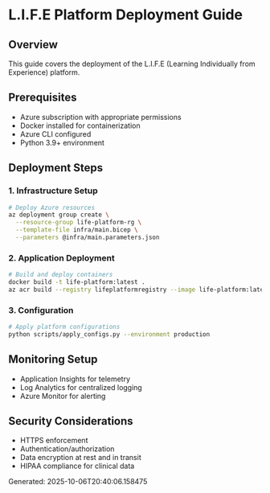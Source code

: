 # L.I.F.E Platform Deployment Guide

## Overview
This guide covers the deployment of the L.I.F.E (Learning Individually from Experience) platform.

## Prerequisites
- Azure subscription with appropriate permissions
- Docker installed for containerization
- Azure CLI configured
- Python 3.9+ environment

## Deployment Steps

### 1. Infrastructure Setup
```bash
# Deploy Azure resources
az deployment group create \
  --resource-group life-platform-rg \
  --template-file infra/main.bicep \
  --parameters @infra/main.parameters.json
```

### 2. Application Deployment
```bash
# Build and deploy containers
docker build -t life-platform:latest .
az acr build --registry lifeplatformregistry --image life-platform:latest .
```

### 3. Configuration
```bash
# Apply platform configurations
python scripts/apply_configs.py --environment production
```

## Monitoring Setup
- Application Insights for telemetry
- Log Analytics for centralized logging
- Azure Monitor for alerting

## Security Considerations
- HTTPS enforcement
- Authentication/authorization
- Data encryption at rest and in transit
- HIPAA compliance for clinical data

Generated: 2025-10-06T20:40:06.158475
